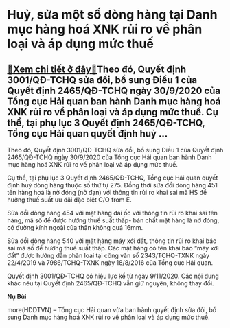 Huỷ, sửa một số dòng hàng tại Danh mục hàng hoá XNK rủi ro về phân loại và áp dụng mức thuế
===========================================================================================

[:gift:Xem chi tiết ở đây:gift:](https://hddtvn.com/huy-sua-mot-so-dong-hang-tai-danh-muc-hang-hoa-xnk-rui-ro-ve-phan-loai-va-ap-dung-muc-thue/)Theo đó, Quyết định 3001/QĐ-TCHQ sửa đổi, bổ sung Điều 1 của Quyết định 2465/QĐ-TCHQ ngày 30/9/2020 của Tổng cục Hải quan ban hành Danh mục hàng hoá XNK rủi ro về phân loại và áp dụng mức thuế. Cụ thể, tại phụ lục 3 Quyết định 2465/QĐ-TCHQ, Tổng cục Hải quan quyết định huỷ …
-----------------------------------------------------------------------------------------------------------------------------------------------------------------------------------------------------------------------------------------------------------------------------------


Theo đó, Quyết định 3001/QĐ-TCHQ sửa đổi, bổ sung Điều 1 của Quyết định 2465/QĐ-TCHQ ngày 30/9/2020 của Tổng cục Hải quan ban hành Danh mục hàng hoá XNK rủi ro về phân loại và áp dụng mức thuế.


Cụ thể, tại phụ lục 3 Quyết định 2465/QĐ-TCHQ, Tổng cục Hải quan quyết định huỷ dòng hàng thuộc số thứ tự 275. Đồng thời sửa đổi dòng hàng 451 tên hàng hoá là nở đóng (nở đạn) với thông tin rủi ro khai sai mã HS để hưởng thuế suất ưu đãi đặc biệt C/O from E.


Sửa đổi dòng hàng 454 với mặt hàng đai ốc với thông tin rủi ro khai sai tên hàng, mã số để được hưởng thuế suất thấp- bản chất mặt hàng là nở đóng, có đường kính ngoài của thân không quá 16mm.


Sửa đổi dòng hàng 540 với mặt hàng máy xới đất, thông tin rủi ro khai báo sai mã số để hưởng thuế suất thấp. Các mặt hàng có tên khai báo “máy xới đất” được hướng dẫn phân loại tại công văn số 2343/TCHQ-TXNK ngày 22/4/2019 và 7986/TCHQ-TXNK ngày 18/8/2016 của Tổng cục Hải quan.


Quyết định 3001/QĐ-TCHQ có hiệu lực kể từ ngày 9/11/2020. Các nội dung khác nêu tại Quyết định 2465/QĐ-TCHQ vẫn giữ nguyên, không thay đổi.




**Nụ Bùi**



more(HDDTVN) – Tổng cục Hải quan vừa ban hành quyết định sửa đổi, bổ sung Danh mục hàng hoá XNK rủi ro về phân loại và áp dụng mức thuế.

